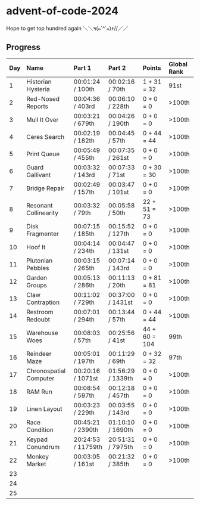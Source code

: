 # advent-of-code-2024

Hope to get top hundred again ＼＼٩(๑`^´๑)۶//／／

## Progress

| Day | Name                   | Part 1             | Part 2            | Points        | Global Rank |
| --- | :--------------------- | :----------------- | :---------------- | :------------ | :---------- |
| 1   | Historian Hysteria     | 00:01:24 / 100th   | 00:02:16 / 70th   | 1 + 31 = 32   | 91st        |
| 2   | Red-Nosed Reports      | 00:04:36 / 403rd   | 00:06:10 / 228th  | 0 + 0 = 0     | >100th      |
| 3   | Mull It Over           | 00:03:21 / 679th   | 00:04:26 / 190th  | 0 + 0 = 0     | >100th      |
| 4   | Ceres Search           | 00:02:19 / 182th   | 00:04:45 / 57th   | 0 + 44 = 44   | >100th      |
| 5   | Print Queue            | 00:05:49 / 455th   | 00:07:35 / 261st  | 0 + 0 = 0     | >100th      |
| 6   | Guard Gallivant        | 00:03:32 / 143rd   | 00:07:33 / 71st   | 0 + 30 = 30   | >100th      |
| 7   | Bridge Repair          | 00:02:49 / 157th   | 00:03:47 / 101st  | 0 + 0 = 0     | >100th      |
| 8   | Resonant Collinearity  | 00:03:32 / 79th    | 00:05:58 / 50th   | 22 + 51 = 73  | >100th      |
| 9   | Disk Fragmenter        | 00:07:15 / 185th   | 00:15:52 / 127th  | 0 + 0 = 0     | >100th      |
| 10  | Hoof It                | 00:04:14 / 234th   | 00:04:47 / 131st  | 0 + 0 = 0     | >100th      |
| 11  | Plutonian Pebbles      | 00:03:15 / 265th   | 00:07:14 / 143rd  | 0 + 0 = 0     | >100th      |
| 12  | Garden Groups          | 00:05:13 / 286th   | 00:11:13 / 20th   | 0 + 81 = 81   | >100th      |
| 13  | Claw Contraption       | 00:11:02 / 729th   | 00:37:00 / 1431st | 0 + 0 = 0     | >100th      |
| 14  | Restroom Redoubt       | 00:07:01 / 294th   | 00:13:44 / 57th   | 0 + 44 = 44   | >100th      |
| 15  | Warehouse Woes         | 00:08:03 / 57th    | 00:25:56 / 41st   | 44 + 60 = 104 | 99th        |
| 16  | Reindeer Maze          | 00:05:01 / 197th   | 00:11:29 / 69th   | 0 + 32 = 32   | 97th        |
| 17  | Chronospatial Computer | 00:20:16 / 1071st  | 01:56:29 / 1339th | 0 + 0 = 0     | >100th      |
| 18  | RAM Run                | 00:08:54 / 597th   | 00:12:18 / 457th  | 0 + 0 = 0     | >100th      |
| 19  | Linen Layout           | 00:03:23 / 229th   | 00:03:55 / 143rd  | 0 + 0 = 0     | >100th      |
| 20  | Race Condition         | 00:45:21 / 2390th  | 01:10:10 / 1690th | 0 + 0 = 0     | >100th      |
| 21  | Keypad Conundrum       | 20:24:53 / 11759th | 20:51:31 / 7975th | 0 + 0 = 0     | >100th      |
| 22  | Monkey Market          | 00:03:05 / 161st   | 00:21:32 / 385th  | 0 + 0 = 0     | >100th      |
| 23  |                        |                    |                   |               |             |
| 24  |                        |                    |                   |               |             |
| 25  |                        |                    |                   |               |             |

